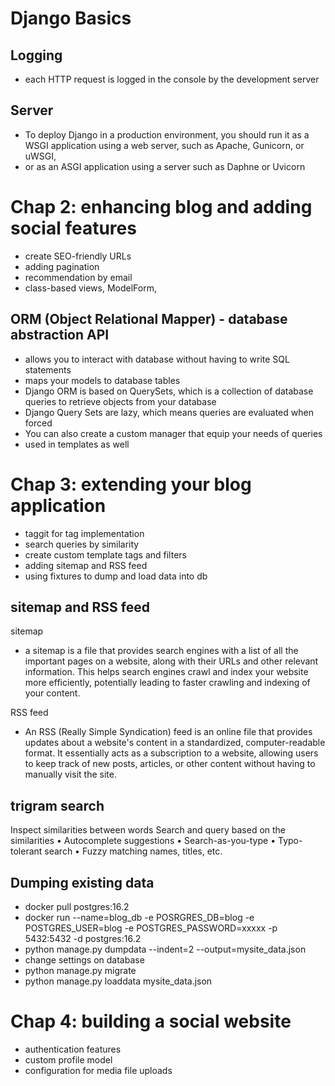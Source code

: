 # Django Basics
## Logging
- each HTTP request is logged in the console by the development server

## Server
- To deploy Django in a production environment, you should run it as a WSGI application using a web server, such as Apache, Gunicorn, or uWSGI,
- or as an ASGI application using a server such as Daphne or Uvicorn



# Chap 2: enhancing blog and adding social features
- create SEO-friendly URLs
- adding pagination
- recommendation by email
- class-based views, ModelForm, 

##  ORM (Object Relational Mapper) - database abstraction API
- allows you to interact with database without having to write SQL statements
- maps your models to database tables
- Django ORM is based on QuerySets, which is a collection of database queries to retrieve objects from your database
- Django Query Sets are lazy, which means queries are evaluated when forced
- You can also create a custom manager that equip your needs of queries
- used in templates as well



# Chap 3: extending your blog application
- taggit for tag implementation
- search queries by similarity
- create custom template tags and filters
- adding sitemap and RSS feed
- using fixtures to dump and load data into db

## sitemap and RSS feed
sitemap
- a sitemap is a file that provides search engines with a list of all the important pages on a website, along with their URLs and other relevant information. This helps search engines crawl and index your website more efficiently, potentially leading to faster crawling and indexing of your content. 

RSS feed
- An RSS (Really Simple Syndication) feed is an online file that provides updates about a website's content in a standardized, computer-readable format. It essentially acts as a subscription to a website, allowing users to keep track of new posts, articles, or other content without having to manually visit the site.

## trigram search
Inspect similarities between words
Search and query based on the similarities
    •    Autocomplete suggestions
    •    Search-as-you-type
    •    Typo-tolerant search
    •    Fuzzy matching names, titles, etc.
    
## Dumping existing data
- docker pull postgres:16.2
- docker run --name=blog_db -e POSRGRES_DB=blog -e POSTGRES_USER=blog -e POSTGRES_PASSWORD=xxxxx -p 5432:5432 -d postgres:16.2
- python manage.py dumpdata --indent=2 --output=mysite_data.json
- change settings on database
- python manage.py migrate
- python manage.py loaddata mysite_data.json




# Chap 4: building a social website
- authentication features
- custom profile model
- configuration for media file uploads
